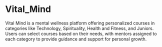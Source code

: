 # Vital_Mind
Vital Mind is a mental wellness platform offering personalized courses in categories like Technology, Spirituality, Health and Fitness, and Juniors. Users can select courses based on their needs, with mentors assigned to each category to provide guidance and support for personal growth.
